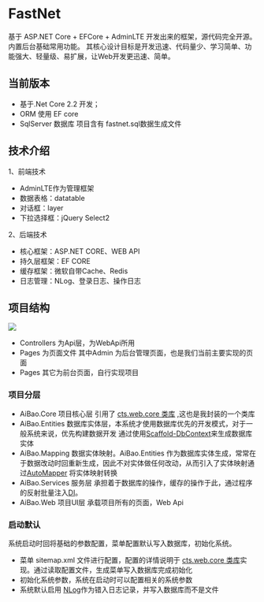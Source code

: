 # FastNet
基于 ASP.NET Core + EFCore + AdminLTE 开发出来的框架，源代码完全开源。内置后台基础常用功能。
其核心设计目标是开发迅速、代码量少、学习简单、功能强大、轻量级、易扩展，让Web开发更迅速、简单。

## 当前版本
* 基于.Net Core 2.2 开发；
* ORM 使用 EF core 
* SqlServer 数据库 项目含有 fastnet.sql数据生成文件

## 技术介绍
1、前端技术
* AdminLTE作为管理框架
* 数据表格：datatable
* 对话框：layer
* 下拉选择框：jQuery Select2

2、后端技术

* 核心框架：ASP.NET CORE、WEB API
* 持久层框架：EF CORE
* 缓存框架：微软自带Cache、Redis
* 日志管理：NLog、登录日志、操作日志

## 项目结构
![](https://github.com/lovachen/FastNet/raw/master/1553821813(1).jpg)
* Controllers 为Api层，为WebApi所用
* Pages 为页面文件 其中Admin 为后台管理页面，也是我们当前主要实现的页面
* Pages 其它为前台页面，自行实现项目
### 项目分层
* AiBao.Core 项目核心层 引用了 [cts.web.core 类库](https://github.com/lovachen/cts.web.core) ,这也是我封装的一个类库
* AiBao.Entities 数据库实体层，本系统才使用数据库优先的开发模式，对于一般系统来说，优先构建数据开发 通过使用[Scaffold-DbContext](https://docs.microsoft.com/en-us/ef/core/miscellaneous/cli/dotnet)来生成数据库实体
* AiBao.Mapping 数据实体映射。AiBao.Entities 作为数据库实体生成，常常在于数据改动时回重新生成，因此不对实体做任何改动，从而引入了实体映射通过[AutoMapper](https://www.nuget.org/packages/AutoMapper/) 将实体映射转换
* AiBao.Services 服务层 承担着于数据库的操作，缓存的操作于此，通过程序的反射批量注入[DI](https://docs.microsoft.com/en-us/aspnet/core/fundamentals/dependency-injection?view=aspnetcore-2.2)。
* AiBao.Web 项目UI层 承载项目所有的页面，Web Api
### 启动默认
系统启动时回将基础的参数配置，菜单配置默认写入数据库，初始化系统。
* 菜单 sitemap.xml 文件进行配置，配置的详情说明于 [cts.web.core 类库](https://github.com/lovachen/cts.web.core)实现。通过读取配置文件，生成菜单写入数据库完成初始化
* 初始化系统参数，系统在启动时可以配置相关的系统参数 
* 系统默认启用 [NLog](https://github.com/NLog/NLog.Web/wiki/Getting-started-with-ASP.NET-Core-2)作为错入日志记录，并写入数据库而不是文件

